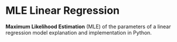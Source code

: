 # MLE Linear Regression
**Maximum Likelihood Estimation** (MLE) of the parameters of a linear regression model explanation and implementation in Python.
